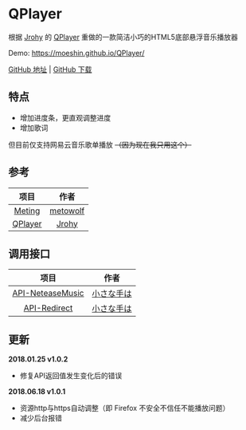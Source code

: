# QPlayer
根据 [Jrohy](https://github.com/Jrohy) 的 [QPlayer](https://github.com/Jrohy/QPlayer) 重做的一款简洁小巧的HTML5底部悬浮音乐播放器

Demo: https://moeshin.github.io/QPlayer/

[GitHub 地址](https://github.com/moeshin/QPlayer) | [GitHub 下载](https://codeload.github.com/moeshin/QPlayer/zip/master)

<!--more-->

## 特点
- 增加进度条，更直观调整进度
- 增加歌词

但目前仅支持网易云音乐歌单播放 ~~（因为现在我只用这个）~~

## 参考
项目|作者
:-:|:-:
[Meting](https://github.com/metowolf/Meting)|[metowolf](https://github.com/metowolf)
[QPlayer](https://github.com/Jrohy/QPlayer)|[Jrohy](https://github.com/Jrohy)

## 调用接口
项目|作者
:-:|:-:
[API-NeteaseMusic](https://github.com/moeshin/API-NeteaseMusic)|[小さな手は](https://github.com/moeshin)
[API-Redirect](https://github.com/moeshin/API-Redirect)|[小さな手は](https://github.com/moeshin)

## 更新
**2018.01.25 v1.0.2**
- 修复API返回值发生变化后的错误

**2018.06.18 v1.0.1**
- 资源http与https自动调整（即 Firefox 不安全不信任不能播放问题）
- 减少后台报错
